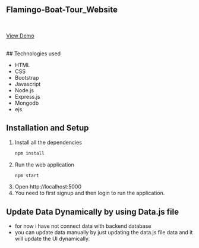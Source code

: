 ## Flamingo-Boat-Tour_Website

<br>

[View Demo](https://flamingo-boat-tour.onrender.com/)

<br>
## Technologies used

- HTML
- CSS
- Bootstrap
- Javascript
- Node.js
- Express.js
- Mongodb
- ejs


## Installation and Setup

1. Install all the dependencies
   ```sh
   npm install
   ```
2. Run the web application
   ```sh
   npm start
   ```
4. Open http://localhost:5000
5. You need to first signup and then login to run the application.


## Update Data Dynamically by using Data.js file

- for now i have not connect data with backend database 
- you can update data manually by just updating the data.js file data and it will update the UI dynamically.
